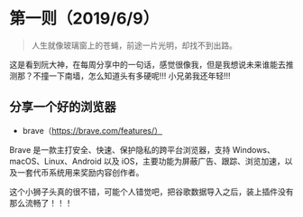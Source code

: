 # 第一则（2019/6/9）

> 人生就像玻璃窗上的苍蝇，前途一片光明，却找不到出路。

这是看到阮大神，在每周分享中的一句话，感觉很像我，但是我想说未来谁能去推测那？不撞一下南墙，怎么知道头有多硬呢!!! 小兄弟我还年轻!!!

## 分享一个好的浏览器

- brave（https://brave.com/features/）

Brave 是一款主打安全、快速、保护隐私的跨平台浏览器，支持 Windows、macOS、Linux、Android 以及 iOS，主要功能为屏蔽广告、跟踪、浏览加速，以及一套代币系统用来奖励内容创作者。

这个小狮子头真的很不错，可能个人错觉吧，把谷歌数据导入之后，装上插件没有那么流畅了！！！





